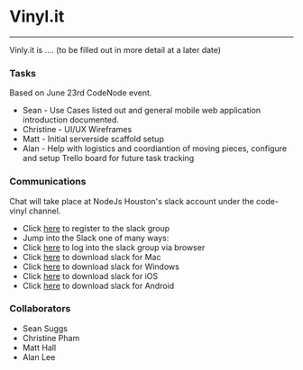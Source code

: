 # Vinyl.it
------

Vinly.it is .... (to be filled out in more detail at a later date)


### Tasks
Based on June 23rd CodeNode event.
- Sean - Use Cases listed out and general mobile web application introduction documented.
- Christine - UI/UX Wireframes
- Matt - Initial serverside scaffold setup
- Alan - Help with logistics and coordiantion of moving pieces, configure and setup Trello board for future task tracking

### Communications
Chat will take place at NodeJs Houston's slack account under the code-vinyl channel.
- Click [here](http://chat.nodejshouston.com/) to register to the slack group
- Jump into the Slack one of many ways:
 - Click [here](https://nodejshouston.slack.com/) to log into the slack group via browser
 - Click [here](https://itunes.apple.com/app/slack/id803453959?ls=1&mt=12) to download slack for Mac
 - Click [here](https://babeljs.slack.com/ssb/download-win) to download slack for Windows
 - Click [here](https://itunes.apple.com/app/slack-app/id618783545?ls=1&mt=8) to download slack for iOS
 - Click [here](https://play.google.com/store/apps/details?id=com.Slack) to download slack for Android

### Collaborators
- Sean Suggs
- Christine Pham
- Matt Hall
- Alan Lee

